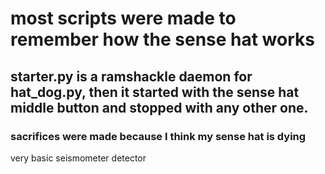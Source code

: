 # most scripts were made to remember how the sense hat works

## starter.py is a ramshackle daemon for hat_dog.py, then it started with the sense hat middle button and stopped with any other one.

### sacrifices were made because I think my sense hat is dying

very basic seismometer detector
